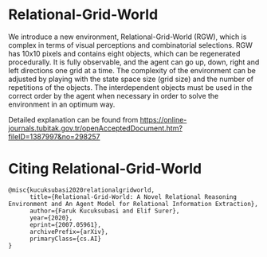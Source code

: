 # Relational-Grid-World

We introduce a new environment, Relational-Grid-World (RGW), which is complex in terms of 
visual perceptions and combinatorial selections. RGW has 10x10 pixels and contains eight objects, which can
be regenerated procedurally. It is fully observable, and the agent can go up, down,
right and left directions one grid at a time. The complexity of the environment can be adjusted by playing with
the state space size (grid size) and the number of repetitions of the objects. The interdependent objects must 
be used in the correct order by the agent when necessary in order to solve the environment in an optimum way.

Detailed explanation can be found from https://online-journals.tubitak.gov.tr/openAcceptedDocument.htm?fileID=1387997&no=298257 

# Citing Relational-Grid-World

```
@misc{kucuksubasi2020relationalgridworld,
      title={Relational-Grid-World: A Novel Relational Reasoning Environment and An Agent Model for Relational Information Extraction}, 
      author={Faruk Kucuksubasi and Elif Surer},
      year={2020},
      eprint={2007.05961},
      archivePrefix={arXiv},
      primaryClass={cs.AI}
}
```
